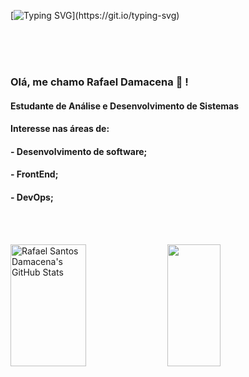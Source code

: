 

[![Typing SVG](https://readme-typing-svg.herokuapp.com/?color=00bfbf&size=20&center=true&vCenter=true&width=1000&lines=Seja+bem+vindo!)](https://git.io/typing-svg) 

<br> <br> <br>
###  Olá, me chamo Rafael Damacena 👋 ! <br>
#### Estudante de Análise e Desenvolvimento de Sistemas <br>
#### Interesse nas áreas de: <br>
####  - Desenvolvimento de software; <br> 
####  - FrontEnd; <br>
####  - DevOps; <br>
<br> <br>


<div>  
  <img width="49%" height="195px" src="https://github-readme-stats.vercel.app/api?username=rafaelsdamacena&show_icons=true&theme=radical" alt="Rafael Santos Damacena's GitHub Stats" /> 
  <img width="41%" height="195px" src="https://github-readme-stats.vercel.app/api/top-langs/?username=rafaelsdamacena&layout=compact&hide_border=true&title_color=00bfbf&text_color=00bfbf&bg_color=0d1117" />
</div>
<br> <br>


